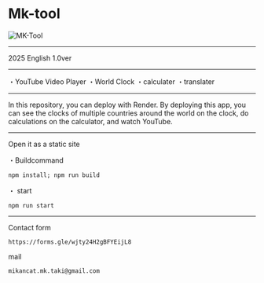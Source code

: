# Mk-tool
![MK-Tool](https://github.com/user-attachments/assets/3ab24fde-ff33-473a-9f79-8b5f06181ebf)

__________________________________________
2025
English
1.0ver
__________________________________________
・YouTube Video Player
・World Clock
・calculater
・translater
_____________________________________________________________________________

In this repository,
you can deploy with Render.
By deploying this app,
you can see the clocks of multiple countries around the world on the clock,
do calculations on the calculator,
and watch YouTube.
_____________________________________________________________________________
Open it as a static site

・Buildcommand
   ```
   npm install; npm run build
   ```
・ start
   ```
   npm run start
   ```
_________________

Contact form
```
https://forms.gle/wjty24H2gBFYEijL8
```
mail
```
mikancat.mk.taki@gmail.com
```
